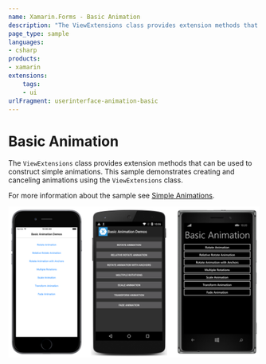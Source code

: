 ```yaml
---
name: Xamarin.Forms - Basic Animation
description: "The ViewExtensions class provides extension methods that can be used to construct simple animations. This sample demonstrates creating... (UI)"
page_type: sample
languages:
- csharp
products:
- xamarin
extensions:
    tags:
    - ui
urlFragment: userinterface-animation-basic
---
```

# Basic Animation

The `ViewExtensions` class provides extension methods that can be used to construct simple animations. This sample demonstrates creating and canceling animations using the `ViewExtensions` class.

For more information about the sample see [Simple Animations](https://docs.microsoft.com/en-us/xamarin/xamarin-forms/user-interface/animation/simple).

![Basic Animation application screenshot](Screenshots/01All.png "Basic Animation application screenshot")
